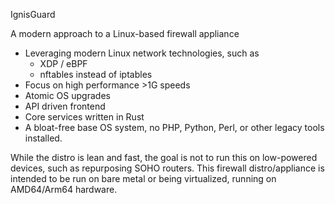 IgnisGuard

A modern approach to a Linux-based firewall appliance
- Leveraging modern Linux network technologies, such as
  - XDP / eBPF
  - nftables instead of iptables
- Focus on high performance >1G speeds
- Atomic OS upgrades
- API driven frontend
- Core services written in Rust
- A bloat-free base OS system, no PHP, Python, Perl, or other legacy tools installed.

While the distro is lean and fast, the goal is not to run this on low-powered devices, such as repurposing SOHO routers. 
This firewall distro/appliance is intended to be run on bare metal or being virtualized, running on AMD64/Arm64 hardware.
